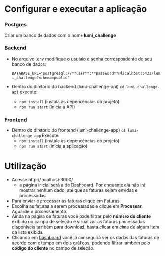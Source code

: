 # Configurar e executar a aplicação

### Postgres 

Criar um banco de dados com o nome **lumi_challenge**

### Backend 

- No arquivo .env modifique o usuário e senha correspondente do seu banco de dados: 

    `DATABASE_URL="postgresql://**user**:**password**@localhost:5432/lumi_challenge?schema=public"`

- Dentro do diretório do backend (lumi-challenge-api) `cd lumi-challenge-api` execute:
    - `npm install` (instala as dependências do projeto)
    - `npm run start` (inicia a API)

### Frontend 

- Dentro do diretório do frontend (lumi-challenge-app) `cd lumi-challenge-app`
Execute: 
    - `npm install` (instala as dependências do projeto)
    - `npm run start` (inicia a aplicação)


# Utilização

- Acesse http://localhost:3000/ 
    - a página inicial será a de [Dashboard](http://localhost:3000/dashboard). Por enquanto ela não irá mostrar nenhum dado, até que as faturas sejam envidas e processadas.
- Para enviar e processar as faturas clique em [Faturas](http://localhost:3000/invoices).
- Escolha as faturas a serem processadas e clique em **Processar**. Aguarde o processamento.
- Ainda na página de faturas você pode filtrar pelo **número do cliente** exibido no campo de seleção e visualizar as faturas processadas disponíveis também para download, basta clicar em cima de algum item da lista exibida.
- Clicando em [Dashboard](http://localhost:3000/dashboard) você já conseguirá ver os dados das faturas de acordo com o tempo em dois gráficos, podendo filtrar também pelo **código do cliente** no campo de seleção.